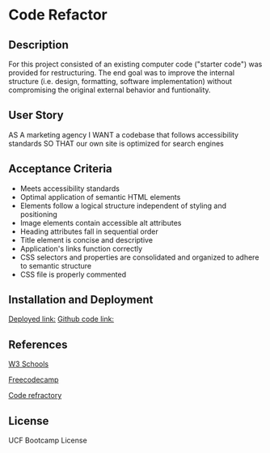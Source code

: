 # **Code Refactor**

## **Description**

 For this project consisted of an existing computer code ("starter code") was provided for restructuring. The end goal was to improve the internal structure (i.e. design, formatting, software implementation) without compromising the original external behavior and funtionality.

## **User Story**

AS A marketing agency
I WANT a codebase that follows accessibility standards
SO THAT our own site is optimized for search engines

## **Acceptance Criteria**
* Meets accessibility standards
* Optimal application of semantic HTML elements
* Elements follow a logical structure independent of styling and positioning
* Image elements contain accessible alt attributes
* Heading attributes fall in sequential order
* Title element is concise and descriptive
* Application's links function correctly
* CSS selectors and properties are consolidated and organized to adhere to semantic structure
* CSS file is properly commented

## **Installation and Deployment**

[Deployed link:](https://jenstarcodes.github.io/Code-Refactor/)
[Github code link:](git@github.com:Jenstarcodes/Code-Refactor.git)

## **References**

[W3 Schools](https://www.w3schools.com/)

[Freecodecamp](https://www.freecodecamp.org/)

[Code refractory](https://en.wikipedia.org/wiki/Code_refactoring)

## **License**

UCF Bootcamp License